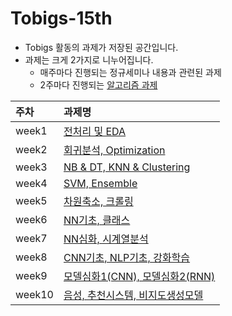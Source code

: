 # Tobigs-15th

- Tobigs 활동의 과제가 저장된 공간입니다.
- 과제는 크게 2가지로 니누어집니다. 
  - 매주마다 진행되는 정규세미나 내용과 관련된 과제
  - 2주마다 진행되는 [알고리즘 과제](https://github.com/SeongBeomLEE/Tobigs15th/tree/master/algorithm)

| 주차 | 과제명 |
| :--- | :--- |
| week1 | [전처리 및 EDA](https://github.com/SeongBeomLEE/Tobigs15th/tree/master/week1) |
| week2 | [회귀분석, Optimization](https://github.com/SeongBeomLEE/Tobigs15th/tree/master/week2) |
| week3 | [NB & DT, KNN & Clustering](https://github.com/SeongBeomLEE/Tobigs15th/tree/master/week3) |
| week4 | [SVM, Ensemble](https://github.com/SeongBeomLEE/Tobigs15th/tree/master/week4) |
| week5 | [차원축소, 크롤링](https://github.com/SeongBeomLEE/Tobigs15th/tree/master/week5) |
| week6 | [NN기초, 클래스](https://github.com/SeongBeomLEE/Tobigs15th/tree/master/week6) |
| week7 | [NN심화, 시계열분석](https://github.com/SeongBeomLEE/Tobigs15th/tree/master/week7) |
| week8 | [CNN기초, NLP기초, 강화학습](https://github.com/SeongBeomLEE/Tobigs15th/tree/master/week8) |
| week9 | [모델심화1(CNN), 모델심화2(RNN)](https://github.com/SeongBeomLEE/Tobigs15th/tree/master/week9) | 
| week10 | [음성, 추천시스템, 비지도생성모델](https://github.com/SeongBeomLEE/Tobigs15th/tree/master/week10) |
